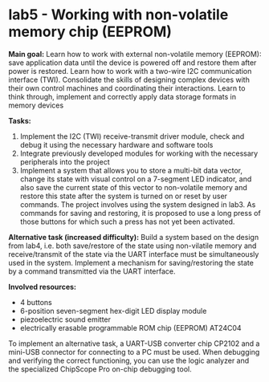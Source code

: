 # lab5 - Working with non-volatile memory chip (EEPROM)

**Main goal:** Learn how to work with external non-volatile memory (EEPROM): save application data until the device is powered off and restore them after power is restored. Learn how to work with a two-wire I2C communication interface (TWI). Consolidate the skills of designing complex devices with their own control machines and coordinating their interactions. Learn to think through, implement and correctly apply data storage formats in memory devices

**Tasks:**
1. Implement the I2C (TWI) receive-transmit driver module, check and debug it using the necessary hardware and software tools
1. Integrate previously developed modules for working with the necessary peripherals into the project
1. Implement a system that allows you to store a multi-bit data vector, change its state with visual control on a 7-segment LED indicator, and also save the current state of this vector to non-volatile memory and restore this state after the system is turned on or reset by user commands. The project involves using the system designed in lab3. As commands for saving and restoring, it is proposed to use a long press of those buttons for which such a press has not yet been activated.

**Alternative task (increased difficulty):**
Build a system based on the design from lab4, i.e. both save/restore of the state using non-vilatile memory and receive/transmit of the state via the UART interface must be simultaneously used in the system. Implement a mechanism for saving/restoring the state by a command transmitted via the UART interface.

**Involved resources:**
* 4 buttons
* 6-position seven-segment hex-digit LED display module
* piezoelectric sound emitter
* electrically erasable programmable ROM chip (EEPROM) AT24C04

To implement an alternative task, a UART-USB converter chip CP2102 and a mini-USB connector for connecting to a PC must be used. When debugging and verifying the correct functioning, you can use the logic analyzer and the specialized ChipScope Pro on-chip debugging tool.
